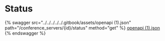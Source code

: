 # Status

{% swagger src="../../../../../.gitbook/assets/openapi (1).json" path="/conference_servers/{id}/status" method="get" %}
[openapi (1).json](<../../../../../.gitbook/assets/openapi (1).json>)
{% endswagger %}
